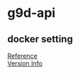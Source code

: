 # g9d-api

## docker setting
[Reference](https://docs.docker.com/samples/django/)   
[Version Info](https://docs.djangoproject.com/en/3.2/faq/install/#what-python-version-can-i-use-with-django)   
